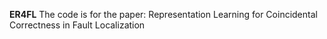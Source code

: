 **ER4FL**
The code is for the paper:  Representation Learning for Coincidental Correctness in Fault Localization

